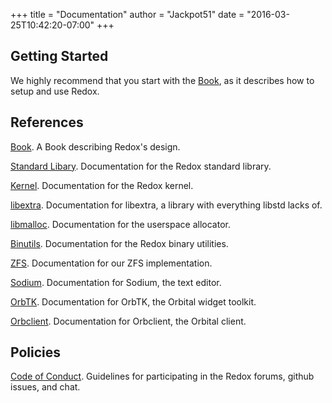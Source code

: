 +++
title = "Documentation"
author = "Jackpot51"
date = "2016-03-25T10:42:20-07:00"
+++

## Getting Started

We highly recommend that you start with the [Book](https://doc.redox-os.org/book/), as it describes how to setup and use Redox.

## References

[Book](https://doc.redox-os.org/book/). A Book describing Redox's design.

[Standard Libary](https://doc.redox-os.org/doc/std/). Documentation for the Redox standard library.

[Kernel](https://doc.redox-os.org/doc/kernel/). Documentation for the Redox kernel.

[libextra](https://doc.redox-os.org/doc/extra/). Documentation for libextra, a library with everything libstd lacks of.

[libmalloc](https://doc.redox-os.org/doc/malloc/). Documentation for the userspace allocator.

[Binutils](https://doc.redox-os.org/doc/binutils/). Documentation for the Redox binary utilities.

[ZFS](https://doc.redox-os.org/doc/zfs/). Documentation for our ZFS implementation.

[Sodium](https://doc.redox-os.org/doc/sodium/). Documentation for Sodium, the text editor.

[OrbTK](https://doc.redox-os.org/doc/orbtk/). Documentation for OrbTK, the Orbital widget toolkit.

[Orbclient](https://doc.redox-os.org/doc/orbclient/). Documentation for Orbclient, the Orbital client.

## Policies

[Code of Conduct](/coc/). Guidelines for participating in the Redox forums, github issues, and chat.
